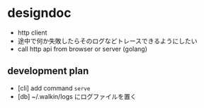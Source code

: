 # designdoc
- http client
- 途中で何か失敗したらそのログなどトレースできるようにしたい
- call http api from browser or server (golang)

## development plan
- [cli] add command `serve`
- [db] ~/.walkin/logs にログファイルを置く
